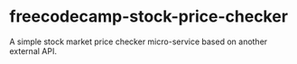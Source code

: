 # freecodecamp-stock-price-checker
A simple stock market price checker micro-service based on another external API.
